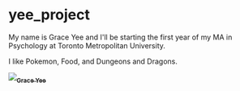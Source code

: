 # yee_project

My name is Grace Yee and I'll be starting the first year of my MA in Psychology
at Toronto Metropolitan University.

I like Pokemon, Food, and Dungeons and Dragons.

<a href="https://github.com/gm-yee">
   <img src="https://avatars.githubusercontent.com/u/210164759?v=4?s=100" width$
   <br /><sub><b>Grace Yee</b></sub>
</a>
